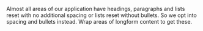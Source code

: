 Almost all areas of our application have headings, paragraphs and lists reset
with no additional spacing or lists reset without bullets. So we opt into
spacing and bullets instead. Wrap areas of longform content to get these.
